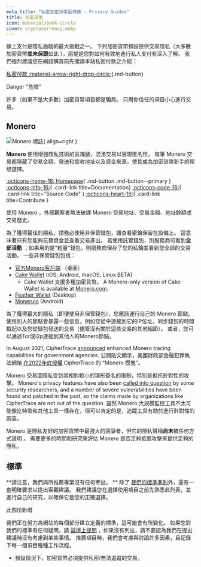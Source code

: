 ```yaml
---
meta_title: "私密加密貨幣區塊錬 - Privacy Guides"
title: 加密貨幣
icon: material/bank-circle
cover: cryptocurrency.webp
---
```


線上支付是隱私面臨的最大挑戰之一。 下列加密貨幣預設提供交易隱私（大多數加密貨幣**並未保證**如此 ），前提是您對如何有效地進行私人支付有深入了解。 我們強烈建議您在網路購買前先閱讀本站私密付款之介紹：

[私密付款 :material-arrow-right-drop-circle:](advanced/payments.md ""){.md-button}

<div class="admonition danger" markdown>
<p class="admonition-title">Danger "危險"</p>

許多（如果不是大多數）加密貨幣項目都是騙局。 只用你信任的項目小心進行交易。

</div>

## Monero

<div class="admonition recommendation" markdown>

![Monero 標誌](assets/img/cryptocurrency/monero.svg){ align=right }

**Monero** 使用增強隱私技術的區塊鏈，混淆交易以實現匿名性。 每筆 Monero 交易都隱藏了交易金額、發送和接收地址以及資金來源，使其成為加密貨幣新手的理想選擇。

[:octicons-home-16: Homepage](https://getmonero.org){ .md-button .md-button--primary }
[:octicons-info-16:](https://getmonero.org/resources/user-guides){ .card-link title=Documentation}
[:octicons-code-16:](https://github.com/monero-project/monero){ .card-link title="Source Code" }
[:octicons-heart-16:](https://getmonero.org/get-started/contributing){ .card-link title=Contribute }

</details>

</div>

使用 Monero ，外部觀察者無法破譯 Monero  交易地址、交易金額、地址餘額或交易歷史。

為了獲得最佳的隱私，請務必使用非保管錢包，讓查看密鑰保留在設備上。 這意味著只有您能夠花費資金並查看交易進出。 若使用託管錢包，則服務商可看到**全部活動** ；如果用的是"輕量"錢包，則服務商保存了您的私鑰並看到您全部的交易活動。 一些非保管錢包包括：

- [官方Monero客戶端](https://getmonero.org/downloads) （桌面）
- [Cake Wallet](https://cakewallet.com) (iOS, Android, macOS, Linux BETA)
    - Cake Wallet 支援多種加密貨幣。 A Monero-only version of Cake Wallet is available at [Monero.com](https://monero.com).
- [Feather Wallet](https://featherwallet.org) (Desktop)
- [Monerujo](https://monerujo.io) (Android)

為了獲得最大的隱私（即便使用非保管錢包），您應該運行自己的 Monero 節點。 使用別人的節點會暴露一些信息，例如您從中連接到它的IP位址，同步錢包的時間戳記以及您從錢包發送的交易（儘管沒有關於這些交易的其他細節）。 或者，您可以通過Tor或i2p連接到其他人的Monero節點。

In August 2021, CipherTrace [announced](https://ciphertrace.com/enhanced-monero-tracing) enhanced Monero tracing capabilities for government agencies. 公開貼文顯示，美國財政部金融犯罪執法網絡 [在2022年底授權](https://sam.gov/opp/d12cbe9afbb94ca68006d0f006d355ac/view) CipherTrace 的 “Monero 模塊”。

Monero 交易圖隱私受到其相對較小的環形簽名的限制，特別是抵抗針對性的攻擊。 Monero's privacy features have also been [called into question](https://web.archive.org/web/20180331203053/https://wired.com/story/monero-privacy) by some security researchers, and a number of severe vulnerabilities have been found and patched in the past, so the claims made by organizations like CipherTrace are not out of the question. 雖然 Monero 大規模監控工具不太可能像比特幣和其他工具一樣存在，但可以肯定的是，追蹤工具有助於進行針對性的調查。

Monero 是隱私友好的加密貨幣中最強大的競爭者，但它的隱私聲稱**尚未**被任何方式證明 。 需要更多的時間和研究來評估 Monero 是否足夠抵禦攻擊來提供足夠的隱私。

## 標準

**請注意，我們與所推薦專案沒有任何牽扯。 ** 除了 [我們的標準準則](about/criteria.md)外，還有一套明確要求以提出客觀建議。 我們建議您在選擇使用項目之前先熟悉此列表，並進行自己的研究，以確保它是您的正確選擇。

<div class="admonition example" markdown>
<p class="admonition-title">此部份新增</p>

我們正在努力為網站的每個部分建立定義的標準，這可能會有所變化。 如果您對我們的標準有任何疑問，請 [論壇上提問](https://discuss.privacyguides.net/latest) ，如果沒有列出，請不要認為我們在提出建議時沒有考慮到某些事情。 推薦項目時，我們會考慮與討論許多因素，且記錄下每一個項目種種工作流程。

</div>

- 預設情況下，加密貨幣必須提供私密/無法追蹤的交易。
